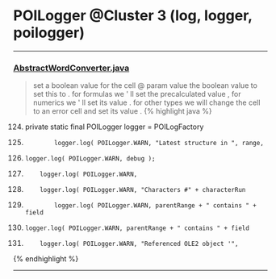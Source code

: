 # POILogger @Cluster 3 (log, logger, poilogger)

***

### [AbstractWordConverter.java](https://searchcode.com/codesearch/view/97383976/)
> set a boolean value for the cell @ param value the boolean value to set this to . for formulas we ' ll set the precalculated value , for numerics we ' ll set its value . for other types we will change the cell to an error cell and set its value . 
{% highlight java %}
124. private static final POILogger logger = POILogFactory
453.             logger.log( POILogger.WARN, "Latest structure in ", range,
679.     logger.log( POILogger.WARN, debug );
713.         logger.log( POILogger.WARN,
754.         logger.log( POILogger.WARN, "Characters #" + characterRun
819.             logger.log( POILogger.WARN, parentRange + " contains " + field
905.     logger.log( POILogger.WARN, parentRange + " contains " + field
1017.         logger.log( POILogger.WARN, "Referenced OLE2 object '",
{% endhighlight %}

***

